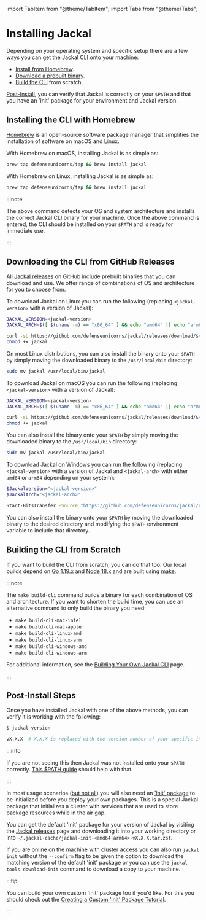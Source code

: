 import TabItem from "@theme/TabItem";
import Tabs from "@theme/Tabs";

# Installing Jackal

Depending on your operating system and specific setup there are a few ways you can get the Jackal CLI onto your machine:

- [Install from Homebrew](#installing-from-the-defense-unicorns-homebrew-tap).
- [Download a prebuilt binary](#downloading-a-prebuilt-binary-from-our-github-releases).
- [Build the CLI](#building-the-cli-from-scratch) from scratch.

[Post-Install](#post-install-steps), you can verify that Jackal is correctly on your `$PATH` and that you have an 'init' package for your environment and Jackal version.

## Installing the CLI with Homebrew

[Homebrew](https://brew.sh/) is an open-source software package manager that simplifies the installation of software on macOS and Linux.


<Tabs>
<TabItem value="macOS">

With Homebrew on macOS, installing Jackal is as simple as:

```bash
brew tap defenseunicorns/tap && brew install jackal
```

</TabItem>
<TabItem value="Linux">

With Homebrew on Linux, installing Jackal is as simple as:

```bash
brew tap defenseunicorns/tap && brew install jackal
```

</TabItem>
</Tabs>

:::note

The above command detects your OS and system architecture and installs the correct Jackal CLI binary for your machine. Once the above command is entered, the CLI should be installed on your `$PATH` and is ready for immediate use.

:::

## Downloading the CLI from GitHub Releases

All [Jackal releases](https://github.com/defenseunicorns/jackal/releases) on GitHub include prebuilt binaries that you can download and use. We offer range of combinations of OS and architecture for you to choose from.

<Tabs>
<TabItem value="Linux">

To download Jackal on Linux you can run the following (replacing `<jackal-version>` with a version of Jackal):

```bash
JACKAL_VERSION=<jackal-version>
JACKAL_ARCH=$([ $(uname -m) == "x86_64" ] && echo "amd64" || echo "arm64";)

curl -sL https://github.com/defenseunicorns/jackal/releases/download/${JACKAL_VERSION}/jackal_${JACKAL_VERSION}_Linux_${JACKAL_ARCH} -o jackal
chmod +x jackal
```

On most Linux distributions, you can also install the binary onto your `$PATH` by simply moving the downloaded binary to the `/usr/local/bin` directory:

```bash
sudo mv jackal /usr/local/bin/jackal
```

</TabItem>
<TabItem value="macOS">

To download Jackal on macOS you can run the following (replacing `<jackal-version>` with a version of Jackal):

```bash
JACKAL_VERSION=<jackal-version>
JACKAL_ARCH=$([ $(uname -m) == "x86_64" ] && echo "amd64" || echo "arm64";)

curl -sL https://github.com/defenseunicorns/jackal/releases/download/${JACKAL_VERSION}/jackal_${JACKAL_VERSION}_Darwin_${JACKAL_ARCH} -o jackal
chmod +x jackal
```

You can also install the binary onto your `$PATH` by simply moving the downloaded binary to the `/usr/local/bin` directory:

```bash
sudo mv jackal /usr/local/bin/jackal
```

</TabItem>
<TabItem value="Windows">


To download Jackal on Windows you can run the following (replacing `<jackal-version>` with a version of Jackal and `<jackal-arch>` with either `amd64` or `arm64` depending on your system):

```bash
$JackalVersion="<jackal-version>"
$JackalArch="<jackal-arch>"

Start-BitsTransfer -Source "https://github.com/defenseunicorns/jackal/releases/download/$($JackalVersion)/jackal_$($JackalVersion)_Windows_$($JackalArch).exe" -Destination jackal.exe
```

You can also install the binary onto your `$PATH` by moving the downloaded binary to the desired directory and modifying the `$PATH` environment variable to include that directory.

</TabItem>
</Tabs>

## Building the CLI from Scratch

If you want to build the CLI from scratch, you can do that too. Our local builds depend on [Go 1.19.x](https://golang.org/doc/install) and [Node 18.x](https://nodejs.org/en) and are built using [make](https://www.gnu.org/software/make/).

:::note

The `make build-cli` command builds a binary for each combination of OS and architecture. If you want to shorten the build time, you can use an alternative command to only build the binary you need:

- `make build-cli-mac-intel`
- `make build-cli-mac-apple`
- `make build-cli-linux-amd`
- `make build-cli-linux-arm`
- `make build-cli-windows-amd`
- `make build-cli-windows-arm`

For additional information, see the [Building Your Own Jackal CLI](../2-the-jackal-cli/0-building-your-own-cli.md) page.

:::

## Post-Install Steps

Once you have installed Jackal with one of the above methods, you can verify it is working with the following:

```bash
$ jackal version

vX.X.X  # X.X.X is replaced with the version number of your specific installation
```

:::info

If you are not seeing this then Jackal was not installed onto your `$PATH` correctly. [This $PATH guide](https://zwbetz.com/how-to-add-a-binary-to-your-path-on-macos-linux-windows/) should help with that.

:::

In most usage scenarios ([but not all](../../examples/yolo/README.md)) you will also need an ['init' package](../3-create-a-jackal-package/3-jackal-init-package.md) to be initialized before you deploy your own packages. This is a special Jackal package that initializes a cluster with services that are used to store package resources while in the air gap.

You can get the default 'init' package for your version of Jackal by visiting the [Jackal releases](https://github.com/defenseunicorns/jackal/releases) page and downloading it into your working directory or into `~/.jackal-cache/jackal-init-<amd64|arm64>-vX.X.X.tar.zst`.

If you are online on the machine with cluster access you can also run `jackal init` without the `--confirm` flag to be given the option to download the matching version of the default 'init' package or you can use the `jackal tools download-init` command to download a copy to your machine.

:::tip

You can build your own custom 'init' package too if you'd like. For this you should check out the [Creating a Custom 'init' Package Tutorial](../5-jackal-tutorials/8-custom-init-packages.md).

:::
